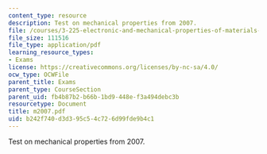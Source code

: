 ```yaml
---
content_type: resource
description: Test on mechanical properties from 2007.
file: /courses/3-225-electronic-and-mechanical-properties-of-materials-fall-2007/b242f740d3d395c54c726d99fde9b4c1_m2007.pdf
file_size: 111516
file_type: application/pdf
learning_resource_types:
- Exams
license: https://creativecommons.org/licenses/by-nc-sa/4.0/
ocw_type: OCWFile
parent_title: Exams
parent_type: CourseSection
parent_uid: fb4b87b2-b66b-1bd9-448e-f3a494debc3b
resourcetype: Document
title: m2007.pdf
uid: b242f740-d3d3-95c5-4c72-6d99fde9b4c1
---
```

Test on mechanical properties from 2007.